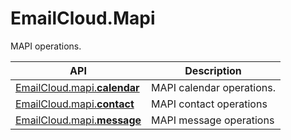 # EmailCloud.Mapi
MAPI operations.

API | Description
--- | -----------
[EmailCloud.mapi.**calendar**](MapiCalendarApi_list.md) | MAPI calendar operations.
[EmailCloud.mapi.**contact**](MapiContactApi_list.md) | MAPI contact operations
[EmailCloud.mapi.**message**](MapiMessageApi_list.md) | MAPI message operations
